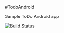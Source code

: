 #TodoAndroid

Sample ToDo Android app

[![Build Status](https://travis-ci.org/sudharsan78/TodoAndroid.svg?branch=master)](https://travis-ci.org/sudharsan78/TodoAndroid)
